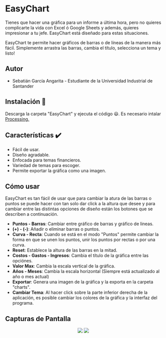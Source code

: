 # EasyChart

Tienes que hacer una gráfica para un informe a última hora, pero no quieres complicarte la vida con Excel ó Google Sheets y además, quieres impresionar a tu jefe. EasyChart está diseñado para estas situaciones.

EasyChart te permite hacer gráficos de barras o de líneas de la manera más fácil. Simplemente arrastra las barras, cambia el título, selecciona un tema y listo!

## Autor

* Sebatián García Angarita - Estudiante de la Universidad Industrial de Santander

## Instalación :link:

Descarga la carpeta "EasyChart" y ejecuta el código :smiley:. Es necesario intalar [Processing.](https://processing.org/download/)

## Características :heavy_check_mark:

* Fácil de usar.
* Diseño agradable.
* Enfocada para temas financieros.
* Variedad de temas para escoger.
* Permite exportar la gráfica como una imagen.

## Cómo usar

EasyChart es tan fácil de usar que para cambiar la atura de las barras o puntos se puede hacer con tan solo dar click a la altura que desee y para cambiar entre las distintas opciones de diseño están los botones que se describen a continuación.

* **Puntos - Barras**: Cambiar entre gráfico de barras y gráfico de lineas.
* **(+) - (-)**: Añadir o eliminar barras  o puntos.
* **Curva - Recta**: Cuando se está en el modo "Puntos" permite cambiar la forma en que se unen los puntos, unir los puntos por rectas o por una curva.
* **Reset**: Establece la altura de las barras en la mitad.
* **Costos - Gastos - Ingresos**: Cambia el título de la gráfica entre las opciónes.
* **Valor Max**: Cambia la escala vertical de la gráfica.
* **Años - Meses**: Cambia la escala horizontal (Siempre está actualizado al año o mes actual)
* **Exportar**: Genera una imagen de la gráfica y la exporta en la carpeta "charts".
* **Cambiar Tema**: Al hacer click sobre la parte inferior derecha de la aplicación, es posible cambiar los colores de la gráfica y la interfaz del programa.

## Capturas de Pantalla
<p align= "center">
    <img src="https://user-images.githubusercontent.com/62948474/89196868-6e314e80-d570-11ea-8e85-4cddef8b8c51.png">
    <img src="https://user-images.githubusercontent.com/62948474/89197011-aafd4580-d570-11ea-98cc-441df75234f9.png">
</p>